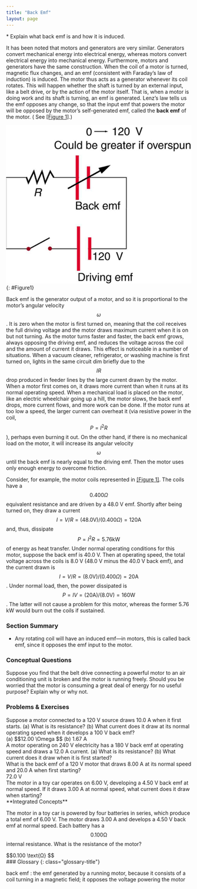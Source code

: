 ```yaml
---
title: "Back Emf"
layout: page
---
```


<div class="abstract" markdown="1">
* Explain what back emf is and how it is induced.
</div>

It has been noted that motors and generators are very similar. Generators
convert mechanical energy into electrical energy, whereas motors convert
electrical energy into mechanical energy. Furthermore, motors and generators
have the same construction. When the coil of a motor is turned, magnetic flux
changes, and an emf (consistent with Faraday’s law of induction) is induced. The
motor thus acts as a generator whenever its coil rotates. This will happen
whether the shaft is turned by an external input, like a belt drive, or by the
action of the motor itself. That is, when a motor is doing work and its shaft is
turning, an emf is generated. Lenz’s law tells us the emf opposes any change, so
that the input emf that powers the motor will be opposed by the motor’s
self-generated emf, called the **back emf** of the motor. (
See [[Figure 1]](#Figure1).)

![Figure shows an electric circuit. The circuit has a cell represented as driving e m f of voltage one hundred and twenty volt is connected in series with a variable e m f source with a range of voltage from zero to one hundred twenty volts and a resistance R. The other end of resistance R is connected to an open switch. The switch is connected back to the Driving e m f cell.](../resources/Figure_24_06_01.jpg "The coil of a DC motor is represented as a resistor in this schematic. The back emf is represented as a variable emf that opposes the one driving the motor. Back emf is zero when the motor is not turning, and it increases proportionally to the motor&#x2019;s angular velocity.")
{: #Figure1}

Back emf is the generator output of a motor, and so it is proportional to the
motor’s angular velocity $$\omega $$ . It is zero when the motor is first turned
on, meaning that the coil receives the full driving voltage and the motor draws
maximum current when it is on but not turning. As the motor turns faster and
faster, the back emf grows, always opposing the driving emf, and reduces the
voltage across the coil and the amount of current it draws. This effect is
noticeable in a number of situations. When a vacuum cleaner, refrigerator, or
washing machine is first turned on, lights in the same circuit dim briefly due
to the $$IR $$ drop produced in feeder lines by the large current drawn by the
motor. When a motor first comes on, it draws more current than when it runs at
its normal operating speed. When a mechanical load is placed on the motor, like
an electric wheelchair going up a hill, the motor slows, the back emf drops,
more current flows, and more work can be done. If the motor runs at too low a
speed, the larger current can overheat it (via resistive power in the coil,
$$P={I}^{2}R $$ ), perhaps even burning it out. On the other hand, if there is
no mechanical load on the motor, it will increase its angular velocity $$\omega
$$ until the back emf is nearly equal to the driving emf. Then the motor uses
only enough energy to overcome friction.

Consider, for example, the motor coils represented in [[Figure 1]](#Figure1).
The coils have a $$0.400 \Omega $$ equivalent resistance and are driven by a
48.0 V emf. Shortly after being turned on, they draw a current $$I=V/R=\left(
48.0 \text{V}\right)/\left( 0.400 \Omega \right)=120 \text{A} $$ and, thus,
dissipate $$P={I}^{2}R= 5.76 \text{kW} $$ of energy as heat transfer. Under
normal operating conditions for this motor, suppose the back emf is 40.0 V. Then
at operating speed, the total voltage across the coils is 8.0 V (48.0 V minus
the 40.0 V back emf), and the current drawn is $$I=V/R=\left( 8.0
\text{V}\right)/\left( 0.400 \Omega \right)=20 \text{A} $$ . Under normal load,
then, the power dissipated is $$P=IV=\left(20 \text{A}\right)/\left( 8.0
\text{V}\right)=160 \text{W} $$ . The latter will not cause a problem for this
motor, whereas the former 5.76 kW would burn out the coils if sustained.

### Section Summary

* Any rotating coil will have an induced emf—in motors, this is called back emf,
  since it opposes the emf input to the motor.

### Conceptual Questions

<div class="exercise" data-element-type="conceptual-questions">
<div class="problem" markdown="1">
Suppose you find that the belt drive connecting a powerful motor to an air conditioning unit is broken and the motor is running freely. Should you be worried that the motor is consuming a great deal of energy for no useful purpose? Explain why or why not.

</div>
</div>

### Problems &amp; Exercises

<div class="exercise" data-element-type="problems-exercises">
<div class="problem" markdown="1">
Suppose a motor connected to a 120 V source draws 10.0 A when it first starts. (a) What is its resistance? (b) What current does it draw at its normal operating speed when it develops a 100 V back emf?

</div>
<div class="solution" markdown="1">
(a)  $$12.00 \Omega  $$
(b) 1.67 A

</div>
</div>

<div class="exercise" data-element-type="problems-exercises">
<div class="problem" markdown="1">
A motor operating on 240 V electricity has a 180 V back emf at operating speed and draws a 12.0 A current. (a) What is its resistance? (b) What current does it draw when it is first started?

</div>
</div>

<div class="exercise" data-element-type="problems-exercises">
<div class="problem" markdown="1">
What is the back emf of a 120 V motor that draws 8.00 A at its normal speed and 20.0 A when first starting?

</div>
<div class="solution" markdown="1">
72.0 V

</div>
</div>

<div class="exercise" data-element-type="problems-exercises">
<div class="problem" markdown="1">
The motor in a toy car operates on 6.00 V, developing a 4.50 V back emf at normal speed. If it draws 3.00 A at normal speed, what current does it draw when starting?

</div>
</div>

<div class="exercise" data-element-type="problems-exercises">
<div class="problem" markdown="1">
**Integrated Concepts**

The motor in a toy car is powered by four batteries in series, which produce a
total emf of 6.00 V. The motor draws 3.00 A and develops a 4.50 V back emf at
normal speed. Each battery has a $$0.100 \text{Ω} $$ internal resistance. What
is the resistance of the motor?

</div>
<div class="solution" markdown="1">
 $$0.100 \text{Ω} $$
</div>
</div>

<div class="glossary" markdown="1">
### Glossary
{: class="glossary-title"}

back emf
: the emf generated by a running motor, because it consists of a coil turning in
a magnetic field; it opposes the voltage powering the motor

</div>
